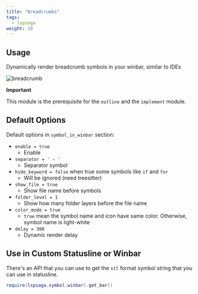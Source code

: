 ```yaml
---
title: "Breadcrumbs"
tags:
  - lspsaga
weight: 10
---
```


## Usage

Dynamically render breadcrumb symbols in your winbar, similar to IDEs

![breadcrumb](https://github.com/nvimdev/lspsaga.nvim/assets/41671631/2541c09d-9b5b-4b14-9e4b-d66095e07ba0)

**Important**

This module is the prerequisite for the `outline` and the `implement` module.

## Default Options

Default options in `symbol_in_winbar` section:

- `enable = true`
  - Enable
- `separator = ' › '`
  - Separator symbol
- `hide_keyword = false` when true some symbols like `if` and `for`
  - Will be ignored (need treesitter)
- `show_file = true`
  - Show file name before symbols
- `folder_level = 1`
  - Show how many folder layers before the file name
- `color_mode = true`
  - `true` mean the symbol name and icon have same color. Otherwise, symbol name is light-white
- `delay = 300` 
  - Dynamic render delay

## Use in Custom Statusline or Winbar

There's an API that you can use to get the `stl` format symbol string that you can use in statusline.

```lua
require(lspsaga.symbol.winbar).get_bar()
```
